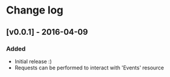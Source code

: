 # Change log

## [v0.0.1] - 2016-04-09

### Added
* Initial release :)
* Requests can be performed to interact with 'Events' resource
